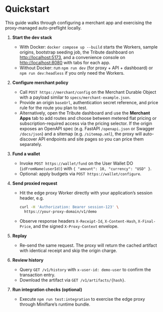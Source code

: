 # Quickstart

This guide walks through configuring a merchant app and exercising the proxy-managed auto-preflight locally.

1. **Start the dev stack**
   - With Docker: `docker compose up --build` starts the Workers, sample origins, bootstrap seeding job, the Tribute dashboard on <http://localhost:5173>, and a convenience console on <http://localhost:8080> with tabs for each app.
   - Without Docker: run `npm run dev` (for proxy + API + dashboard) or `npm run dev:headless` if you only need the Workers.

2. **Configure merchant policy**
   - Call `POST https://merchant/config` on the Merchant Durable Object with a payload similar to `specs/merchant-example.json`.
   - Provide an origin `baseUrl`, authentication secret reference, and price rule for the route you plan to test.
   - Alternatively, open the Tribute dashboard and use the **Merchant Apps** tab to add routes and choose between metered flat pricing or subscription-required access via the pricing selector. If the origin exposes an OpenAPI spec (e.g. FastAPI `/openapi.json` or Swagger `/docs/json`) and a sitemap (e.g. `/sitemap.xml`), the proxy will auto-discover API endpoints and site pages so you can price them separately.

3. **Fund a wallet**
   - Invoke `POST https://wallet/fund` on the User Wallet DO (`idFromName(userId)`) with `{ "amount": 10, "currency": "USD" }`.
   - Optional: apply budgets via `POST https://wallet/configure`.

4. **Send proxied request**
   - Hit the edge proxy Worker directly with your application’s session header, e.g.
     ```bash
     curl -H 'Authorization: Bearer session-123' \
       https://your-proxy-domain/v1/demo
     ```
   - Observe response headers `X-Receipt-Id`, `X-Content-Hash`, `X-Final-Price`, and the signed `X-Proxy-Context` envelope.

5. **Replay**
   - Re-send the same request. The proxy will return the cached artifact with identical receipt and skip the origin charge.

6. **Review history**
   - Query `GET /v1/history` with `x-user-id: demo-user` to confirm the transaction entry.
   - Download the artifact via `GET /v1/artifacts/{hash}`.

7. **Run integration checks (optional)**
   - Execute `npm run test:integration` to exercise the edge proxy through Miniflare’s runtime bundle.
